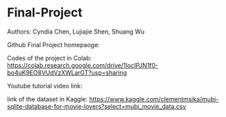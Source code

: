 # Final-Project

Authors: Cyndia Chen, Lujiajie Shen, Shuang Wu

Github Final Project homepaoge: 

Codes of the project in Colab: https://colab.research.google.com/drive/1locIPJN1f0-bo4uK9EO8VUdVzXWLarGT?usp=sharing

Youtube tutorial video link: 

link of the dataset in Kaggle: https://www.kaggle.com/clementmsika/mubi-sqlite-database-for-movie-lovers?select=mubi_movie_data.csv

